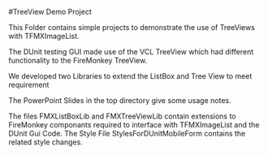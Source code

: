 #TreeView Demo Project

This Folder contains simple projects to demonstrate the use of TreeViews with TFMXImageList.

The DUnit testing GUI made use of the VCL TreeView which had different functionality to the FireMonkey 
TreeView.

We developed two Libraries to extend the ListBox and Tree View to meet requirement 

The PowerPoint Slides in the top directory give some usage notes. 

The files FMXListBoxLib and FMXTreeViewLib contain extensions to FireMonkey componants required to interface with TFMXImageList and the DUnit Gui Code.
The Style File StylesForDUnitMobileForm contains the related style changes.